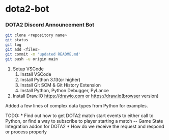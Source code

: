 # dota2-bot
### DOTA2 Discord Announcement Bot

```bash
git clone <repository name>
git status
git log
git add <files> 
git commit -m 'updated README.md'
git push -u origin main
```

1. Setup VSCode
    1. Install VSCode
    1. Install Python 3.13(or higher)
    1. Install Git SCM & Git History Extension
    1. Install Python, Python Debugger, PyLance
1. Install Draw.IO https://drawio.com or https://draw.io(browser version)

Added a few lines of complex data types from Python for examples.

TODO:
    * Find out how to get DOTA2 match start events to either call to Python, or find a way to subscribe to player starting a match  -- Game State Integration addon for DOTA2
    * How do we receive the request and respond or process properly